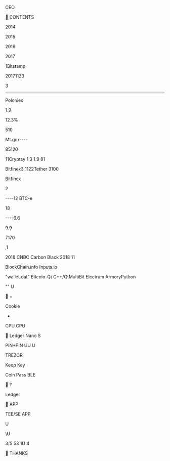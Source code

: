 
 CEO


CONTENTS


 

  

 

2014

2015

2016

2017

1Bitstamp

20171123

3

----

Poloniex

1.9

12.3%

510





Mt.gox----

85120

11Cryptsy 1.3 1.9 
81

Bitfinex3 
1122Tether 3100 



Bitfinex

2

----12 BTC-e



18

----6.6



9.9

7170

,1

2018
CNBC  Carbon Black 2018 11 

 






 
  

 


       

 


 

 
   
BlockChain.info Inputs.io  

 "wallet.dat" Bitcoin-Qt  C++/QtMultiBit  Electrum ArmoryPython
 
""   U 


 
+  




Cookie

 +

 







 



 



 





 



  

CPU CPU

 
Ledger Nano S

 PIN+PIN 
UU
U

 

TREZOR

Keep Key

Coin Pass BLE

 ?



 

Ledger

 




 APP

      


 TEE/SE   APP    

 
 




U
 


 

\U 

 

 
3/5 53
1U 4



THANKS

